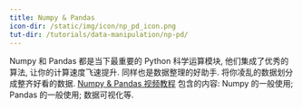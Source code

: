 ```yaml
---
title: Numpy & Pandas
icon-dir: /static/img/icon/np_pd_icon.png
tut-dir: /tutorials/data-manipulation/np-pd/
---
```

Numpy 和 Pandas 都是当下最重要的 Python 科学运算模块, 他们集成了优秀的算法, 
让你的计算速度飞速提升. 同样也是数据整理的好助手. 将你凌乱的数据划分成整齐好看的数据.
<a href="{{ page.tut-dir }}">Numpy & Pandas 视频教程</a> 包含的内容:
Numpy 的一般使用; Pandas 的一般使用; 数据可视化等.